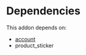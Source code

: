 # Dependencies

This addon depends on:

- [account](https://github.com/bringout/oca-ocb-accounting)
- product_sticker
